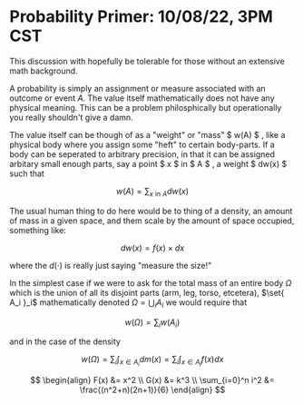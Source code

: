 # Probability Primer: 10/08/22, 3PM CST

This discussion with hopefully be tolerable for those without an extensive math background.

A probability is simply an assignment or measure associated with an outcome or event $A$. The value itself mathematically does not have any physical meaning. This can be a problem philosphically but operationally you really shouldn't give a damn.

The value itself can be though of as a "weight" or "mass" $ w(A) $ , like a physical body where you assign some "heft" to certain body-parts. If a body can be seperated to arbitrary precision, in that it can be assigned arbitary small enough parts, say a point $ x $ in $ A $ , a weight $ dw(x) $ such that

$$w(A) = \sum_{x \text{ in } A} dw(x)$$

The usual human thing to do here would be to thing of a density, an amount of mass in a given space, and them scale by the amount of space occupied, something like:

$$dw(x) = f(x) \times dx$$

where the $d(\cdot)$ is really just saying "measure the size!"

In the simplest case if we were to ask for the total mass of an entire body $\Omega$ which is the union of all its disjoint parts (arm, leg, torso, etcetera), $\set{ A_i }_i$ mathematically denoted $\Omega = \bigcup_i A_i$ we would require that 

$$w(\Omega) = \sum_i w(A_i)$$

and in the case of the density

$$w(\Omega) = \sum_i \int_{x \in A_i} dm(x)  = \sum_i \int_{x \in A_i} f(x) dx$$

$$
\begin{align}
  F(x) &= x^2 \\
  G(x) &= k^3 \\
  \sum_{i=0}^n i^2 &= \frac{(n^2+n)(2n+1)}{6}
\end{align}
$$

